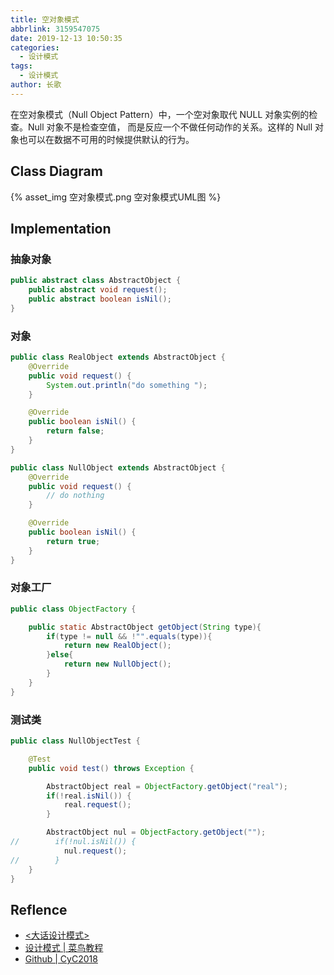 ```yaml
---
title: 空对象模式
abbrlink: 3159547075
date: 2019-12-13 10:50:35
categories:
  - 设计模式
tags:
  - 设计模式
author: 长歌
---
```


在空对象模式（Null Object Pattern）中，一个空对象取代 NULL 对象实例的检查。Null 对象不是检查空值，
而是反应一个不做任何动作的关系。这样的 Null 对象也可以在数据不可用的时候提供默认的行为。


<!-- More -->

## Class Diagram
{% asset_img 空对象模式.png 空对象模式UML图 %}


## Implementation
### 抽象对象
```java
public abstract class AbstractObject {
    public abstract void request();
    public abstract boolean isNil();
}
```
### 对象
```java
public class RealObject extends AbstractObject {
    @Override
    public void request() {
        System.out.println("do something ");
    }

    @Override
    public boolean isNil() {
        return false;
    }
}

public class NullObject extends AbstractObject {
    @Override
    public void request() {
        // do nothing
    }

    @Override
    public boolean isNil() {
        return true;
    }
}
```

### 对象工厂
```java
public class ObjectFactory {

    public static AbstractObject getObject(String type){
        if(type != null && !"".equals(type)){
            return new RealObject();
        }else{
            return new NullObject();
        }
    }
}
```
### 测试类
```java
public class NullObjectTest {

    @Test
    public void test() throws Exception {

        AbstractObject real = ObjectFactory.getObject("real");
        if(!real.isNil()) {
            real.request();
        }

        AbstractObject nul = ObjectFactory.getObject("");
//        if(!nul.isNil()) {
            nul.request();
//        }
    }
}
```

## Reflence
- [<大话设计模式>](https://book.douban.com/subject/2334288/)
- [设计模式 | 菜鸟教程](https://www.runoob.com/design-pattern/design-pattern-tutorial.html)
- [Github | CyC2018](https://github.com/CyC2018/CS-Notes/blob/master/notes/%E8%AE%BE%E8%AE%A1%E6%A8%A1%E5%BC%8F%20-%20%E7%9B%AE%E5%BD%95.md)